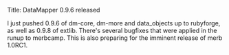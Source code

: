 Title: DataMapper 0.9.6 released

I just pushed 0.9.6 of dm-core, dm-more and data_objects up to rubyforge, as well as 0.9.8 of extlib. There's several bugfixes that were applied in the runup to merbcamp. This is also preparing for the imminent release of merb 1.0RC1.

